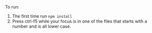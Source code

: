 To run:

1. The first time run `npm install`
2. Press ctrl-f5 while your focus is in one of the files that starts with a number and is all lower case.
